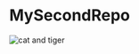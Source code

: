 # MySecondRepo

![cat and tiger](https://pbs.twimg.com/media/F4ocpyZXwAEr15u?format=jpg&name=900x900)
